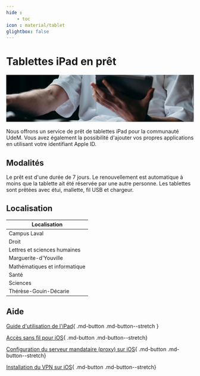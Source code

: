 ```yaml
---
hide : 
    - toc
icon : material/tablet
glightbox: false
---
```


# Tablettes iPad en prêt
![](images/ipad.jpg)

Nous offrons un service de prêt de tablettes iPad pour la communauté UdeM. Vous avez également la possibilité d'ajouter vos propres applications en utilisant votre identifiant Apple ID.

## Modalités

Le prêt est d'une durée de 7 jours. Le renouvellement est automatique à moins que la tablette ait été réservée par une autre personne.
Les tablettes sont prêtées avec étui, mallette, fil USB et chargeur.

## Localisation

| Localisation|
|----------|
| Campus Laval |
| Droit |
| Lettres et sciences humaines |
| Marguerite-d'Youville |
| Mathématiques et informatique|
| Santé |
| Sciences |
| Thérèse-Gouin-Décarie |

## Aide

<div class="grid cards" markdown>

[Guide d'utilisation de l'iPad](https://support.apple.com/fr-ca/guide/ipad/welcome/ipados){ .md-button .md-button--stretch } 

[Accès sans fil pour iOS](sans-fil.md){ .md-button .md-button--stretch}

[Configuration du serveur mandataire (proxy) sur iOS](acces-hors-campus/proxy.md){ .md-button .md-button--stretch}

[Installation du VPN sur iOS](acces-hors-campus/vpn.md){ .md-button .md-button--stretch}

</div>